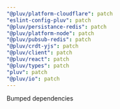 ```yaml
---
"@pluv/platform-cloudflare": patch
"eslint-config-pluv": patch
"@pluv/persistance-redis": patch
"@pluv/platform-node": patch
"@pluv/pubsub-redis": patch
"@pluv/crdt-yjs": patch
"@pluv/client": patch
"@pluv/react": patch
"@pluv/types": patch
"pluv": patch
"@pluv/io": patch
---
```


Bumped dependencies
